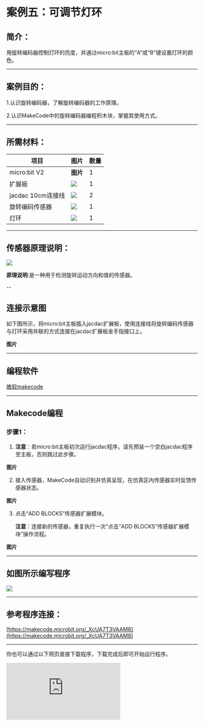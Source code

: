 # 案例五：可调节灯环

## 简介：
用旋转编码器控制灯环的亮度，并通过micro:bit主板的“A”或“B”键设置灯环的颜色。

---
## 案例目的：
1.认识旋转编码器，了解旋转编码器的工作原理。

2.认识MakeCode中的旋转编码器编程积木块，掌握其使用方式。

---
## 所需材料：
|项目|图片|数量|
|--|--|--|
|micro:bit V2|**图片**|1|
|扩展板|![](https://wiki-media-ef.oss-cn-hongkong.aliyuncs.com/docs/microbit/getting-started/microbit-jacdac-smartexploration-kit/images/sensor/jacdac%20bit.png)|1|
|jacdac 10cm连接线|![](https://wiki-media-ef.oss-cn-hongkong.aliyuncs.com/docs/microbit/getting-started/microbit-jacdac-smartexploration-kit/images/sensor/jacdac-smart-exploration-kit-10cm-cable.png)|2|
|旋转编码传感器|![](https://wiki-media-ef.oss-cn-hongkong.aliyuncs.com/docs/microbit/getting-started/microbit-jacdac-smartexploration-kit/images/sensor/jacdac%20Rotray%20Encoder%20sensor.png)|1|
|灯环|![](https://wiki-media-ef.oss-cn-hongkong.aliyuncs.com/docs/microbit/getting-started/microbit-jacdac-smartexploration-kit/images/sensor/jacdac%20LED%20Ring.png)|1|

---
## 传感器原理说明：
![](https://wiki-media-ef.oss-cn-hongkong.aliyuncs.com/docs/microbit/getting-started/microbit-jacdac-smartexploration-kit/images/sensor/jacdac%20Rotray%20Encoder%20sensor.png)

**原理说明**:是一种用于检测旋转运动方向和值的传感器。

--
## 连接示意图
如下图所示，将micro:bit主板插入jacdac扩展板，使用连接线将旋转编码传感器与灯环采用并联的方式连接在jacdac扩展板金手指接口上。

**图片**

---
## 编程软件

[微软makecode](https://makecode.microbit.org/#)

---
## Makecode编程
### 步骤1：
1. **注意**：若micro:bit主板初次运行jacdac程序，请先预装一个空白jacdac程序至主板，否则跳过此步骤。

**图片**

2. 接入传感器，MakeCode自动识别并仿真呈现，在仿真区内传感器实时反馈传感器状态。

**图片**

3. 点击“ADD BLOCKS”传感器扩展模块。

   **注意**：连接新的传感器，重复执行一次“点击“ADD BLOCKS”传感器扩展模块”操作流程。

**图片**

---
## 如图所示编写程序
![](https://wiki-media-ef.oss-cn-hongkong.aliyuncs.com/docs/microbit/getting-started/microbit-jacdac-smartexploration-kit/images/program/jacdac-smart-exploration-kit-case-0115.png)

---
## 参考程序连接：
[https://makecode.microbit.org/_XcUA7T3VAAM8](https://makecode.microbit.org/_XcUA7T3VAAM8)

---
你也可以通过以下网页直接下载程序，下载完成后即可开始运行程序。

<div
    style={{
        position: 'relative',
        paddingBottom: '60%',
        overflow: 'hidden',
    }}
>
    <iframe
        src="https://makecode.microbit.org/_XcUA7T3VAAM8"
        frameborder="0"
        sandbox="allow-popups allow-forms allow-scripts allow-same-origin"
        style={{
            position: 'absolute',
            width: '100%',
            height: '100%',
        }}
    />
</div>

---
## 案例演示:

**图片**
